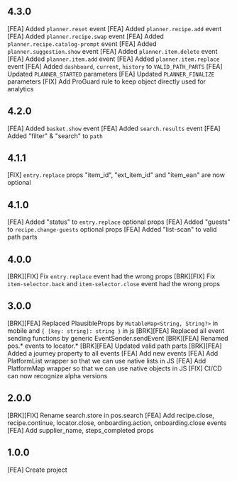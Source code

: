 ## 4.3.0
[FEA] Added `planner.reset` event
[FEA] Added `planner.recipe.add` event
[FEA] Added `planner.recipe.swap` event
[FEA] Added `planner.recipe.catalog-prompt` event
[FEA] Added `planner.suggestion.show` event
[FEA] Added `planner.item.delete` event
[FEA] Added `planner.item.add` event
[FEA] Added `planner.item.replace` event
[FEA] Added `dashboard`, `current`, `history` to `VALID_PATH_PARTS`
[FEA] Updated `PLANNER_STARTED` parameters
[FEA] Updated `PLANNER_FINALIZE` parameters
[FIX] Add ProGuard rule to keep object directly used for analytics

## 4.2.0
[FEA] Added `basket.show` event
[FEA] Added `search.results` event
[FEA] Added "filter" & "search" to `path`

## 4.1.1
[FIX] `entry.replace` props "item_id", "ext_item_id" and "item_ean" are now optional

## 4.1.0
[FEA] Added "status" to `entry.replace` optional props
[FEA] Added "guests" to `recipe.change-guests` optional props
[FEA] Added "list-scan" to valid path parts

## 4.0.0
[BRK][FIX] Fix `entry.replace` event had the wrong props
[BRK][FIX] Fix `item-selector.back` and `item-selector.close` event had the wrong props

## 3.0.0
[BRK][FEA] Replaced PlausibleProps by `MutableMap<String, String?>` in mobile and `{ [key: string]: string }` in js
[BRK][FEA] Replaced all event sending functions by generic EventSender.sendEvent
[BRK][FEA] Renamed pos.* events to locator.*
[BRK][FEA] Updated valid path parts
[BRK][FEA] Added a journey property to all events
[FEA] Add new events
[FEA] Add PlatformList wrapper so that we can use native lists in JS
[FEA] Add PlatformMap wrapper so that we can use native objects in JS
[FIX] CI/CD can now recognize alpha versions

## 2.0.0
[BRK][FIX] Rename search.store in pos.search
[FEA] Add recipe.close, recipe.continue, locator.close, onboarding.action, onboarding.close events
[FEA] Add supplier_name, steps_completed props

## 1.0.0
[FEA] Create project
